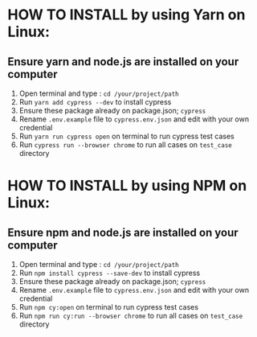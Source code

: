 # HOW TO INSTALL by using Yarn on Linux:
## Ensure yarn and node.js are installed on your computer
1. Open terminal and type : `cd /your/project/path`
2. Run `yarn add cypress --dev` to install cypress
3. Ensure these package already on package.json; `cypress`
4. Rename `.env.example` file to `cypress.env.json` and edit with your own credential 
5. Run `yarn run cypress open` on terminal to run cypress test cases
6. Run `cypress run --browser chrome` to run all cases on `test_case` directory

# HOW TO INSTALL by using NPM on Linux:
## Ensure npm and node.js are installed on your computer
1. Open terminal and type : `cd /your/project/path`
2. Run `npm install cypress --save-dev` to install cypress
3. Ensure these package already on package.json; `cypress`
4. Rename `.env.example` file to `cypress.env.json` and edit with your own credential 
5. Run `npm cy:open` on terminal to run cypress test cases
6. Run `npm run cy:run --browser chrome` to run all cases on `test_case` directory

